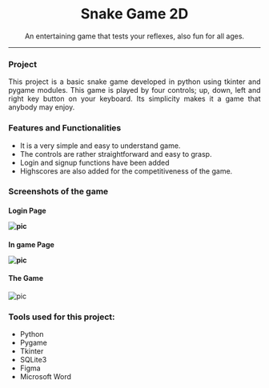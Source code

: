 <h1 align="center">Snake Game 2D</h1>
<p align="center">
An entertaining game that tests your reflexes, also fun for all ages.
</p>

<hr>

<h3>Project</h3>

<p align="Justify">
This project is a basic snake game developed in python using tkinter
and pygame modules. This game is played by four controls; up, down,
left and right key button on your keyboard. Its simplicity makes it 
a game that anybody may enjoy.
</p>

<h3> Features and Functionalities </h3>

- It is a very simple and easy to understand game. <br>
- The controls are rather straightforward and easy to grasp. <br>
- Login and signup functions have been added <br>
- Highscores are also added for the competitiveness of the game. <br>

<h3> Screenshots of the game </h3>

<h4> Login Page

![pic](https://imgur.com/xks2OKG.png)

</h4>

<h4> In game Page

![pic](https://imgur.com/mbQAig7.png)

</h4>

<h4>The Game</h4>

![pic](https://imgur.com/iNuA5RX.png)

<h3>Tools used for this project:</h3>

- Python
- Pygame
- Tkinter
- SQLite3
- Figma
- Microsoft Word